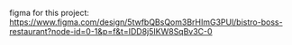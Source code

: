 figma for this project: https://www.figma.com/design/5twfbQBsQom3BrHImG3PUl/bistro-boss-restaurant?node-id=0-1&p=f&t=IDD8j5IKW8SqBv3C-0